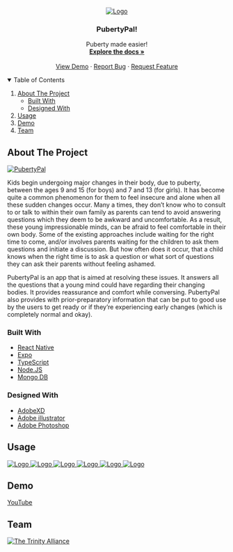


<!-- PROJECT LOGO -->
<br />
<p align="center">
  <a href="https://github.com/sanjaybaskaran01/PubertyPal-Frontend">
    <img src="Designs/logo.png" alt="Logo">
  </a>

  <h3 align="center">PubertyPal!</h3>

  <p align="center">
    Puberty made easier!
    <br />
    <a href="https://github.com/sanjaybaskaran01/PubertyPal-Frontend"><strong>Explore the docs »</strong></a>
    <br />
    <br />
    <a href="https://youtu.be/iuUWvDPpCeY">View Demo</a>
    ·
    <a href="https://github.com/sanjaybaskaran01/PubertyPal-Frontend/issues">Report Bug</a>
    ·
    <a href="https://github.com/sanjaybaskaran01/PubertyPal-Frontend/issues">Request Feature</a>
  </p>
</p>



<!-- TABLE OF CONTENTS -->
<details open="open">
  <summary>Table of Contents</summary>
  <ol>
    <li>
      <a href="#about-the-project">About The Project</a>
      <ul>
        <li><a href="#built-with">Built With</a></li>
        <li><a href="#designed-with">Designed With</a></li>
      </ul>
    </li>
    <li><a href="#usage">Usage</a></li>
    <li><a href="#Demo">Demo</a></li>
    <li><a href="#Team">Team</a></li>
  </ol>
</details>



<!-- ABOUT THE PROJECT -->
## About The Project

[![PubertyPal][product-screenshot]](https://youtu.be/iuUWvDPpCeY)

Kids begin undergoing major changes in their body, due to puberty, between the ages 9 and 15 (for boys) and 7 and 13 (for girls). It has become quite a common phenomenon for them to feel insecure and alone when all these sudden changes occur. 
Many a times, they don’t know who to consult to or talk to within their own family as parents can tend to avoid answering questions which they deem to be awkward and uncomfortable. As a result, these young impressionable minds, can be afraid to feel comfortable in their own body. 
Some of the existing approaches include waiting for the right time to come, and/or involves parents waiting for the children to ask them questions and initiate a discussion. But how often does it occur, that a child knows when the right time is to ask a question or what sort of questions they can ask their parents without feeling ashamed.

PubertyPal is an app that is aimed at resolving these issues. It answers all the questions that a young mind could have regarding their changing bodies. It provides reassurance and comfort while conversing. PubertyPal also provides with prior-preparatory information that can be put to good use by the users to get ready or if they’re experiencing early changes (which is completely normal and okay).

### Built With

* [React Native](https://reactnative.dev/)
* [Expo](https://expo.io/)
* [TypeScript](https://www.typescriptlang.org/)
* [Node.JS](https://nodejs.org/en/)
* [Mongo DB](https://www.mongodb.com/)


### Designed With
* [AdobeXD](https://www.adobe.com/in/products/xd.html)
* [Adobe illustrator](https://www.adobe.com/in/products/illustrator.html?gclid=Cj0KCQjw-LOEBhDCARIsABrC0Tkh5XISyji5vFHvGD3WZpeInHqvxZ37agB-VBabA0oOAPgAU5x2C-gaAkdAEALw_wcB&sdid=SBNHMR64&mv=search&ef_id=Cj0KCQjw-LOEBhDCARIsABrC0Tkh5XISyji5vFHvGD3WZpeInHqvxZ37agB-VBabA0oOAPgAU5x2C-gaAkdAEALw_wcB:G:s&s_kwcid=AL!3085!3!248235017693!e!!g!!adobe%20illustrator!221172068!17525759228)
* [Adobe Photoshop](https://www.adobe.com/in/products/photoshop.html)



<!-- GETTING STARTED -->





<!-- USAGE EXAMPLES -->
## Usage
  <a href="https://github.com/sanjaybaskaran01/PubertyPal-Frontend">
    <img src="Designs/DEMO/Screenshots/1.png" alt="Logo">
  </a>
  <a href="https://github.com/sanjaybaskaran01/PubertyPal-Frontend">
    <img src="Designs/DEMO/Screenshots/2.png" alt="Logo">
  </a>
  <a href="https://github.com/sanjaybaskaran01/PubertyPal-Frontend">
    <img src="Designs/DEMO/Screenshots/3.png" alt="Logo">
  </a>
  <a href="https://github.com/sanjaybaskaran01/PubertyPal-Frontend">
    <img src="Designs/DEMO/Screenshots/4.png" alt="Logo">
  </a>
  <a href="https://github.com/sanjaybaskaran01/PubertyPal-Frontend">
    <img src="Designs/DEMO/Screenshots/5.png" alt="Logo">
  </a>
  <a href="https://github.com/sanjaybaskaran01/PubertyPal-Frontend">
    <img src="Designs/DEMO/Screenshots/6.png" alt="Logo">
  </a>





## Demo
[YouTube](https://youtu.be/iuUWvDPpCeY)






<!-- CONTACT -->
## Team

<a href="https://github.com/sanjaybaskaran01/PubertyPal-Frontend">
    <img src="Designs/teamlogo.jpeg" alt="The Trinity Alliance">
  </a>






[product-screenshot]: Designs/home_page/screenshot.png
